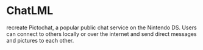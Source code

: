 # ChatLML
recreate Pictochat, a popular public chat service on the Nintendo DS. Users can connect to others locally or over the internet and send direct messages and pictures to each other.
